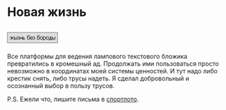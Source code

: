 # Новая жизнь

[![Screenshot](../../../data/tags/life/tag_life.png)](../../../data/tags/life)
-----

Все платформы для ведения лампового текстового бложика превратились в кромешный ад. Продолжать ими пользоваться просто невозможно в координатах моей системы ценностей. И тут надо либо крестик снять, либо трусы надеть. Я сделал добровольный и осознанный выбор в пользу трусов.

P.S. Ежели что, пишите письма в [спортлото](mail.md).
